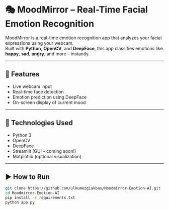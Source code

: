 # 🎭 MoodMirror – Real-Time Facial Emotion Recognition

MoodMirror is a real-time emotion recognition app that analyzes your facial expressions using your webcam.  
Built with **Python**, **OpenCV**, and **DeepFace**, this app classifies emotions like **happy**, **sad**, **angry**, and more – instantly.

---

## 🚀 Features
- Live webcam input
- Real-time face detection
- Emotion prediction using DeepFace
- On-screen display of current mood

---

## 🧠 Technologies Used
- Python 3
- OpenCV
- DeepFace
- Streamlit (GUI – coming soon!)
- Matplotlib (optional visualization)

---

## ▶️ How to Run
```bash
git clone https://github.com/ulkumezgiakbas/Moodmirror-Emotion-AI.git
cd Moodmirror-Emotion-AI
pip install -r requirements.txt
python app.py
